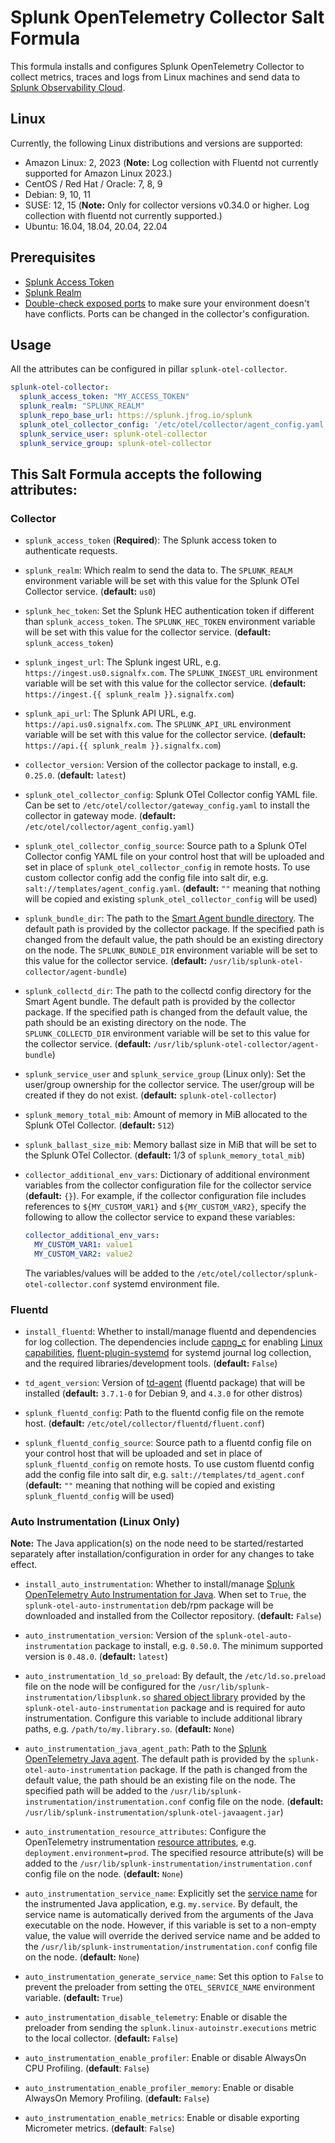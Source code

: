 # Splunk OpenTelemetry Collector Salt Formula

This formula installs and configures Splunk OpenTelemetry Collector to
collect metrics, traces and logs from Linux machines and send data to [Splunk 
Observability Cloud](https://www.splunk.com/en_us/observability.html). 

## Linux
Currently, the following Linux distributions and versions are supported:

- Amazon Linux: 2, 2023 (**Note:** Log collection with Fluentd not currently supported for Amazon Linux 2023.)
- CentOS / Red Hat / Oracle: 7, 8, 9
- Debian: 9, 10, 11
- SUSE: 12, 15 (**Note:** Only for collector versions v0.34.0 or higher. Log collection with fluentd not currently supported.)
- Ubuntu: 16.04, 18.04, 20.04, 22.04

## Prerequisites

- [Splunk Access Token](https://docs.splunk.com/observability/admin/authentication/authentication-tokens/org-tokens.html)
- [Splunk Realm](https://dev.splunk.com/observability/docs/realms_in_endpoints/)
- [Double-check exposed ports](https://github.com/signalfx/splunk-otel-collector/blob/main/docs/security.md#exposed-endpoints) 
  to make sure your environment doesn't have conflicts. Ports can be changed in the collector's configuration.

## Usage

All the attributes can be configured in pillar `splunk-otel-collector`.

```yaml
splunk-otel-collector:
  splunk_access_token: "MY_ACCESS_TOKEN"
  splunk_realm: "SPLUNK_REALM"
  splunk_repo_base_url: https://splunk.jfrog.io/splunk
  splunk_otel_collector_config: '/etc/otel/collector/agent_config.yaml'
  splunk_service_user: splunk-otel-collector
  splunk_service_group: splunk-otel-collector
```

## This Salt Formula accepts the following attributes:

### Collector

- `splunk_access_token` (**Required**): The Splunk access token to
  authenticate requests.

- `splunk_realm`: Which realm to send the data to. The `SPLUNK_REALM`
  environment variable will be set with this value for the Splunk OTel 
  Collector service. (**default:** `us0`)

- `splunk_hec_token`: Set the Splunk HEC authentication token if different than
  `splunk_access_token`. The `SPLUNK_HEC_TOKEN` environment 
  variable will be set with this value for the collector service. (**default:**
  `splunk_access_token`)

- `splunk_ingest_url`: The Splunk ingest URL, e.g.
  `https://ingest.us0.signalfx.com`. The `SPLUNK_INGEST_URL` environment 
  variable will be set with this value for the collector service. (**default:**
  `https://ingest.{{ splunk_realm }}.signalfx.com`)

- `splunk_api_url`: The Splunk API URL, e.g. `https://api.us0.signalfx.com`.
  The `SPLUNK_API_URL` environment variable will be set with this value for the
  collector service. (**default:** `https://api.{{ splunk_realm }}.signalfx.com`)

- `collector_version`: Version of the collector package to install, e.g.
  `0.25.0`. (**default:** `latest`)

- `splunk_otel_collector_config`: Splunk OTel Collector config YAML file. Can be set to 
  `/etc/otel/collector/gateway_config.yaml` to install the collector in gateway
  mode. (**default:** `/etc/otel/collector/agent_config.yaml`)

- `splunk_otel_collector_config_source`: Source path to a Splunk OTel Collector config YAML 
  file on your control host that will be uploaded and set in place of
  `splunk_otel_collector_config` in remote hosts. To use custom collector config add the config file into salt dir, 
  e.g. `salt://templates/agent_config.yaml`. (**default:** `""` meaning 
  that nothing will be copied and existing `splunk_otel_collector_config` will be used)

- `splunk_bundle_dir`: The path to the [Smart Agent bundle directory](
  https://github.com/signalfx/splunk-otel-collector/blob/main/pkg/extension/smartagentextension/README.md).
  The default path is provided by the collector package. If the specified path
  is changed from the default value, the path should be an existing directory
  on the node. The `SPLUNK_BUNDLE_DIR` environment variable will be set to
  this value for the collector service. (**default:**
  `/usr/lib/splunk-otel-collector/agent-bundle`)

- `splunk_collectd_dir`: The path to the collectd config directory for the
  Smart Agent bundle. The default path is provided by the collector package.
  If the specified path is changed from the default value, the path should be
  an existing directory on the node. The `SPLUNK_COLLECTD_DIR` environment
  variable will be set to this value for the collector service.
  (**default:** `/usr/lib/splunk-otel-collector/agent-bundle`)

- `splunk_service_user` and `splunk_service_group` (Linux only): Set the user/group
  ownership for the collector service. The user/group will be created if they
  do not exist. (**default:** `splunk-otel-collector`)

- `splunk_memory_total_mib`: Amount of memory in MiB allocated to the Splunk OTel 
  Collector. (**default:** `512`)

- `splunk_ballast_size_mib`: Memory ballast size in MiB that will be set to the Splunk 
  OTel Collector. (**default:** 1/3 of `splunk_memory_total_mib`)

- `collector_additional_env_vars`: Dictionary of additional environment
  variables from the collector configuration file for the collector service
  (**default:** `{}`). For example, if the collector configuration file
  includes references to `${MY_CUSTOM_VAR1}` and `${MY_CUSTOM_VAR2}`, specify
  the following to allow the collector service to expand these variables:
  ```yaml
  collector_additional_env_vars:
    MY_CUSTOM_VAR1: value1
    MY_CUSTOM_VAR2: value2
  ```
  The variables/values will be added to the
  `/etc/otel/collector/splunk-otel-collector.conf` systemd environment file.

### Fluentd

- `install_fluentd`: Whether to install/manage fluentd and dependencies for log
  collection. The dependencies include [capng_c](
  https://github.com/fluent-plugins-nursery/capng_c) for enabling
  [Linux capabilities](
  https://docs.fluentd.org/deployment/linux-capability),
  [fluent-plugin-systemd](
  https://github.com/fluent-plugin-systemd/fluent-plugin-systemd) for systemd
  journal log collection, and the required libraries/development tools.
  (**default:** `False`)

- `td_agent_version`: Version of [td-agent](
  https://td-agent-package-browser.herokuapp.com/) (fluentd package) that will
  be installed (**default:** `3.7.1-0` for Debian 9, and `4.3.0` for other
  distros)

- `splunk_fluentd_config`: Path to the fluentd config file on the remote host.
  (**default:** `/etc/otel/collector/fluentd/fluent.conf`)

- `splunk_fluentd_config_source`: Source path to a fluentd config file on your 
  control host that will be uploaded and set in place of `splunk_fluentd_config` on
  remote hosts. To use custom fluentd config add the config file into salt dir, 
  e.g. `salt://templates/td_agent.conf` (**default:** `""` meaning 
  that nothing will be copied and existing `splunk_fluentd_config` will be used)

### Auto Instrumentation (Linux Only)

**Note:** The Java application(s) on the node need to be started/restarted
separately after installation/configuration in order for any changes to take
effect.

- `install_auto_instrumentation`: Whether to install/manage [Splunk
  OpenTelemetry Auto Instrumentation for Java](
  https://github.com/signalfx/splunk-otel-collector/tree/main/instrumentation).
  When set to `True`, the `splunk-otel-auto-instrumentation` deb/rpm package
  will be downloaded and installed from the Collector repository. (**default:**
  `False`)

- `auto_instrumentation_version`: Version of the
  `splunk-otel-auto-instrumentation` package to install, e.g. `0.50.0`. The
  minimum supported version is `0.48.0`. (**default:** `latest`)

- `auto_instrumentation_ld_so_preload`: By default, the `/etc/ld.so.preload`
  file on the node will be configured for the
  `/usr/lib/splunk-instrumentation/libsplunk.so` [shared object library](
  https://github.com/signalfx/splunk-otel-collector/tree/main/instrumentation#operation)
  provided by the `splunk-otel-auto-instrumentation` package and is required
  for auto instrumentation. Configure this variable to include additional
  library paths, e.g. `/path/to/my.library.so`. (**default:** `None`)

- `auto_instrumentation_java_agent_path`: Path to the [Splunk OpenTelemetry
  Java agent](https://github.com/signalfx/splunk-otel-java). The default path
  is provided by the `splunk-otel-auto-instrumentation` package. If the path is
  changed from the default value, the path should be an existing file on the
  node. The specified path will be added to the
  `/usr/lib/splunk-instrumentation/instrumentation.conf` config file on the
  node. (**default:**
  `/usr/lib/splunk-instrumentation/splunk-otel-javaagent.jar`)

- `auto_instrumentation_resource_attributes`: Configure the OpenTelemetry
  instrumentation [resource attributes](
  https://github.com/signalfx/splunk-otel-collector/tree/main/instrumentation#configuration-file),
  e.g. `deployment.environment=prod`. The specified resource attribute(s) will
  be added to the `/usr/lib/splunk-instrumentation/instrumentation.conf` config
  file on the node. (**default:** `None`)

- `auto_instrumentation_service_name`: Explicitly set the [service name](
  https://github.com/signalfx/splunk-otel-collector/tree/main/instrumentation#configuration-file)
  for the instrumented Java application, e.g. `my.service`. By default, the
  service name is automatically derived from the arguments of the Java
  executable on the node. However, if this variable is set to a non-empty
  value, the value will override the derived service name and be added to the
  `/usr/lib/splunk-instrumentation/instrumentation.conf` config file on the
  node. (**default:** `None`)

- `auto_instrumentation_generate_service_name`: Set this option to `False` to
  prevent the preloader from setting the `OTEL_SERVICE_NAME` environment
  variable. (**default:** `True`)

- `auto_instrumentation_disable_telemetry`: Enable or disable the preloader
  from sending the `splunk.linux-autoinstr.executions` metric to the local
  collector. (**default:** `False`)

- `auto_instrumentation_enable_profiler`: Enable or disable AlwaysOn CPU
  Profiling. (**default**: `False`)

- `auto_instrumentation_enable_profiler_memory`: Enable or disable AlwaysOn
  Memory Profiling. (**default:** `False`)

- `auto_instrumentation_enable_metrics`: Enable or disable exporting
  Micrometer metrics. (**default**: `False`)
